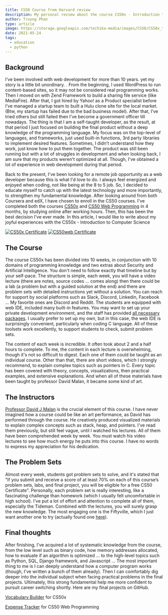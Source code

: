 ```yaml
---
title: CS50 Course from Harvard review
description: My personal review about the course CS50x - Introduction to Computer Science from Harvard
author: Truong Phan
type: article
image: https://storage.googleapis.com/techika-media/images/CS50/CS50x_tn.jpg
date: 2021-05-24
tags:
  - education
  - python
---
```


## Background

I’ve been involved with web development for more than 10 years. yet my story is a little bit unordinary. . From the beginning, I used WordPress to run content-based sites, so it may not be considered real programming works. Then I moved on with Zend Framework to build a sharing file service (like MediaFire). After that, I got hired by Yahoo! as a Product specialist before I’ve managed a startup team to built a Hulu clone site for the local market. (Btw, my startup has failed due to the bad business model). After that, I’ve tried others but still failed then I've become a government officer till nowadays. The thing is that I am a self-taught developer, as the result, at that period I just focused on building the final product without a deep knowledge of the programming language. My focus was on the top-level of languages, and frameworks, just used built-in functions, 3rd party libraries to implement desired features. Sometimes, I didn't understand how they work, just know how to put them together. The product was still been running but with a lot of struggles in development and when looking back, I am sure that my products weren't optimized at all. Though, I've obtained a lot of experience in web development during that period.

Back to the present, I've been looking for a remote job opportunity as a web developer because this is what I'd love to do. I always feel energized and enjoyed when coding, not like being at the 8 to 5 job. So, I decided to educate myself to catch up with the latest technology and more importantly, to strengthen my fundamental knowledge. After looking around from both Coursera and edX, I have chosen to enroll in the CS50 courses. I've completed both the courses [CS50x](https://www.edx.org/course/introduction-computer-science-harvardx-cs50x) and [CS50 Web Programming](https://www.edx.org/course/cs50s-web-programming-with-python-and-javascript)  in 4 months, by studying online after working hours. Then, this has been the best decision I've ever made. In this article, I would like to write about my joyful experiences with the CS50x - Introduction to Computer Science

[![CS50x Certificate](https://storage.googleapis.com/techika-media/images/CS50/CS50w_tn.jpg)](https://cs50.harvard.edu/certificates/c2d153ab-0c32-497f-9f77-85e694254938)
[![CS50web Certificate](https://storage.googleapis.com/techika-media/images/CS50/CS50x_tn.jpg)](https://cs50.harvard.edu/certificates/e2225641-fa82-4656-8203-c6ccfd20e89d)

## The Course

The course CS50x has been divided into 10 weeks, in conjunction with 10 domains of programming knowledge and two extras about Security and Artificial Intelligence. You don't need to follow exactly that timeline but by your self-pace. The structure is simple, each week, you will have a video lecture (there are notes, source codes ... comes along) then there could be a lab (a problem but with a guided solution at the end) and there are problem sets with detailed instructions yet without a solution. You can reach for support by social platforms such as Slack, Discord, Linkedin, Facebook ... My favorite ones are Discord and Reddit. The students are equipped with web IDE, included many built-in features. You may want to set up your private development environment, and the staff has provided [all necessary packages](https://cs50.readthedocs.io/). I usually prefer to set up my own, but in this case, the web IDE is surprisingly convenient, particularly when coding C language. All of these toolsets work excellently, to support students to check, submit problem sets. 

The content of each week is incredible. It often took about 2 and a half hours to complete. To me, the content in each lecture is overwhelming, though it's not so difficult to digest. Each one of them could be taught as an individual course. Other than that, there are short videos, which I strongly recommend, to explain complex topics such as pointers in C. Every topic has been covered with theory, concepts, visualizations, then practical examples, and extensive explanations. And when all of these materials have been taught by professor David Malan, it became some kind of art.

## The Instructors

[Professor David J Malan](https://twitter.com/davidjmalan) is the crucial element of this course. I have never imagined how a course could be like an art performance, as David has performed through the course. He creatively produced visualized materials to explain complex concepts such as stack, heap, and pointers. I've read them previously, but still feel vague, until I watched his lectures. All of them have been comprehended week by week. You must watch his video lectures to see how much energy he puts into this course. I have no words to express my appreciation for his dedication.

## The Problem Sets

Almost every week, students got problem sets to solve, and it's stated that "If you submit and receive a score of at least 70% on each of this course’s problem sets, labs, and final project, you will be eligible for a free CS50 Certificate". Personally, each problem set is really interesting, like a fascinating challenge than homework (which I usually felt uncomfortable in high school). I've put a lot of effort and attention to complete all of them, especially the Tideman. Combined with the lectures, you will surely grasp the new knowledge. The most engaging one is the Fiftyville, which I just want another one to try (actually found one [here](https://mystery.knightlab.com/)).

## Final thoughts

After finishing, I've acquired a lot of systematic knowledge from the course, from the low level such as binary code, how memory addresses allocated, how to evaluate if an algorithm is optimized ... to the high-level topics such as Python, SQL, Django framework, and Javascript ... The most important thing to me is I can deeply understand how a computer program works (though, I've written a bunch of them already). Then I can comfortably dig deeper into the individual subject when facing practical problems in the final projects. Ultimately, this strong fundamental help me more confident to pursuit career switching shortly. Here are my final projects on GitHub.

[Vocabulary Builder](https://github.com/infantiablue/voca) for CS50x

[Expense Tracker](https://github.com/infantiablue/expensify) for CS50 Web Programming
